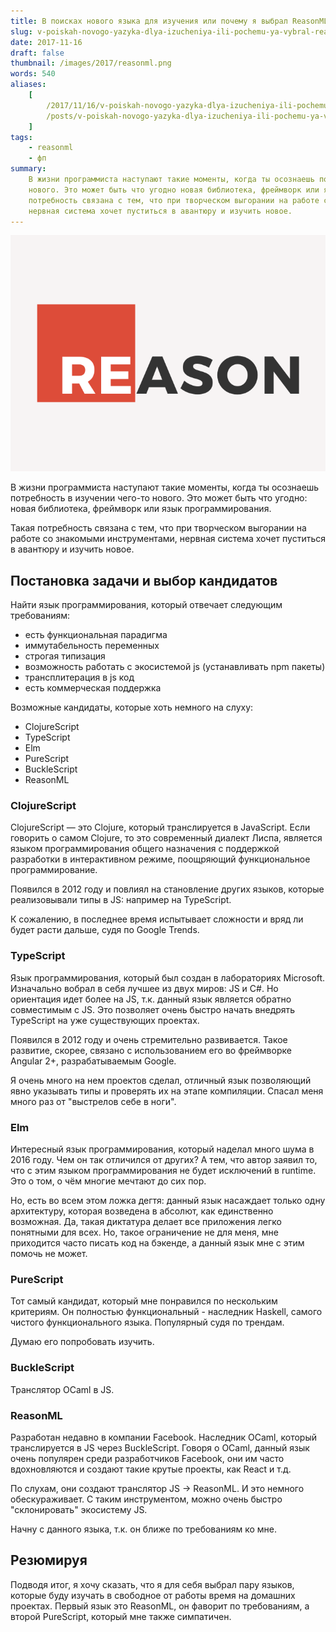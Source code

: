 ```yaml
---
title: В поисках нового языка для изучения или почему я выбрал ReasonML
slug: v-poiskah-novogo-yazyka-dlya-izucheniya-ili-pochemu-ya-vybral-reasonml
date: 2017-11-16
draft: false
thumbnail: /images/2017/reasonml.png
words: 540
aliases:
    [
        /2017/11/16/v-poiskah-novogo-yazyka-dlya-izucheniya-ili-pochemu-ya-vybral-reasonml/,
        /posts/v-poiskah-novogo-yazyka-dlya-izucheniya-ili-pochemu-ya-vybral-reasonml/,
    ]
tags:
    - reasonml
    - фп
summary:
    В жизни программиста наступают такие моменты, когда ты осознаешь потребность в изучении чего-то
    нового. Это может быть что угодно новая библиотека, фреймворк или язык программирования. Такая
    потребность связана с тем, что при творческом выгорании на работе со знакомыми инструментами,
    нервная система хочет пуститься в авантюру и изучить новое.
---
```


![ReasonML](/images/2017/reasonml.png)

В жизни программиста наступают такие моменты, когда ты осознаешь потребность в изучении чего-то
нового. Это может быть что угодно: новая библиотека, фреймворк или язык программирования.

Такая потребность связана с тем, что при творческом выгорании на работе со знакомыми инструментами,
нервная система хочет пуститься в авантюру и изучить новое.

## Постановка задачи и выбор кандидатов

Найти язык программирования, который отвечает следующим требованиям:

-   есть функциональная парадигма
-   иммутабельность переменных
-   строгая типизация
-   возможность работать с экосистемой js (устанавливать npm пакеты)
-   трансплитерация в js код
-   есть коммерческая поддержка

Возможные кандидаты, которые хоть немного на слуху:

-   ClojureScript
-   TypeScript
-   Elm
-   PureScript
-   BuckleScript
-   ReasonML

### ClojureScript

ClojureScript — это Clojure, который транслируется в JavaScript. Если говорить о самом Clojure, то
это современный диалект Лиспа, является языком программирования общего назначения с поддержкой
разработки в интерактивном режиме, поощряющий функциональное программирование.

Появился в 2012 году и повлиял на становление других языков, которые реализовывали типы в JS:
например на TypeScript.

К сожалению, в последнее время испытывает сложности и вряд ли будет расти дальше, судя по Google
Trends.

### TypeScript

Язык программирования, который был создан в лабораториях Microsoft. Изначально вобрал в себя лучшее
из двух миров: JS и C#. Но ориентация идет более на JS, т.к. данный язык является обратно
совместимым с JS. Это позволяет очень быстро начать внедрять TypeScript на уже существующих
проектах.

Появился в 2012 году и очень стремительно развивается. Такое развитие, скорее, связано с
использованием его во фреймворке Angular 2+, разрабатываемым Google.

Я очень много на нем проектов сделал, отличный язык позволяющий явно указывать типы и проверять их
на этапе компиляции. Спасал меня много раз от "выстрелов себе в ноги".

### Elm

Интересный язык программирования, который наделал много шума в 2016 году. Чем он так отличился от
других? А тем, что автор заявил то, что с этим языком программирования не будет исключений в
runtime. Это о том, о чём многие мечтают до сих пор.

Но, есть во всем этом ложка дегтя: данный язык насаждает только одну архитектуру, которая возведена
в абсолют, как единственно возможная. Да, такая диктатура делает все приложения легко понятными для
всех. Но, такое ограничение не для меня, мне приходится часто писать код на бэкенде, а данный язык
мне с этим помочь не может.

### PureScript

Тот самый кандидат, который мне понравился по нескольким критериям. Он полностью функциональный -
наследник Haskell, самого чистого функционального языка. Популярный судя по трендам.

Думаю его попробовать изучить.

### BuckleScript

Транслятор OCaml в JS.

### ReasonML

Разработан недавно в компании Facebook. Наследник OCaml, который транслируется в JS через
BuckleScript. Говоря о OCaml, данный язык очень популярен среди разработчиков Facebook, они им часто
вдохновляются и создают такие крутые проекты, как React и т.д.

По слухам, они создают транслятор JS -> ReasonML. И это немного обескураживает. С таким
инструментом, можно очень быстро "склонировать" экосистему JS.

Начну с данного языка, т.к. он ближе по требованиям ко мне.

## Резюмируя

Подводя итог, я хочу сказать, что я для себя выбрал пару языков, которые буду изучать в свободное от
работы время на домашних проектах. Первый язык это ReasonML, он фаворит по требованиям, а второй
PureScript, который мне также симпатичен.
